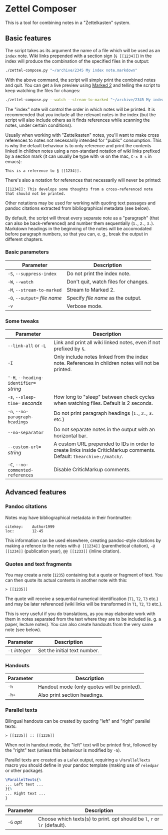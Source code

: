 # Zettel Composer

This is a tool for combining notes in a "Zettelkasten" system.

## Basic features

The script takes as its argument the name of a file which will be used as an `index` note. Wiki links prepended with a section sign (`§ [[1234]]`) in the index will produce the combination of the specified files in the output:

```sh
./zettel-compose.py "~/archive/2345 My index note.markdown"
```

With the above command, the script will simply print the combined notes and quit. You can get a live preview using [Marked 2](https://marked2app.com/) and telling the script to keep watching the files for changes:

```sh
./zettel-compose.py --watch --stream-to-marked "~/archive/2345 My index note.markdown"
```

The "index" note will control the order in which notes will be printed. It is recommended that you include all the relevant notes in the index (but the script will also include others as it finds references while scanning the notes, under certain conditions).

Usually when working with "Zettelkasten" notes, you'll want to make cross references to notes not necessarily intended for "public" consumption. This is why the default behaviour is to only reference and print the contents linked in children notes using a non-standard notation of wiki links prefixed by a section mark (it can usually be type with `⌥6` on the mac, `C-x 8 s` in emacs):

```
This is a reference to § [[1234]].
```

There's also a notation for references that necessarily will never be printed:

```
[[1234]]: This develops some thoughts from a cross-referenced note that should not be printed.
```

Other notations may be used for working with quoting text passages and pandoc citations extracted from bibliographical metadata (see below).

By default, the script will threat every separate note as a "paragraph" (that can also be back-referenced) and number them sequentially (`1.`, `2.`, `3.`). Markdown headings in the beginning of the notes will be accomodated before paragraph numbers, so that you can, e. g., break the output in different chapters.


### Basic parameters

| Parameter                     | Description                          |
| ----------                    | ----------                           |
| `-S`, `--suppress-index`      | Do not print the index note.         |
| `-W`, `--watch`               | Don't quit, watch files for changes. |
| `-M`, `--stream-to-marked`    | Stream to Marked 2.                  |
| `-O`, `--output=` *file name* | Specify *file name* as the output.   |
| `-v`                          | Verbose mode.                        |


### Some tweaks

| Parameter                               | Description                                                                                                          |
| ----------                              | ----------                                                                                                           |
| `--link-all` or `-L`                    | Link and print all wiki linked notes, even if not prefixed by `§`.                                                   |
| `-I`                                    | Only include notes linked from the index note. References in children notes will not be printed.                     |
| `'-H`, `--heading-identifier=` *string* |                                                                                                                      |
| `-s`, `--sleep-time=` *seconds*         | How long to "sleep" between check cycles when watching files. Default is 2 seconds.                                  |
| `-n`, `--no-paragraph-headings`         | Do not print paragraph headings (`1.`, `2.`, `3.` etc.)                                                              |
| `--no-separator`                        | Do not separate notes in the output with an horizontal bar.                                                          |
| `--custom-url=` *string*                | A custom URL prepended to IDs in order to create links inside CriticMarkup comments. Default: `thearchive://match/`. |
| `-C`, `--no-commented-references`       | Disable CriticMarkup comments.                                                                                       |



## Advanced features

### Pandoc citations ###

Notes may have bibliographical metadata in their frontmatter:

```
citekey:	Author1999
loc:		12-45
```

This information can be used elsewhere, creating  pandoc-style citations by making a refence to the notes with `@ [[1234]]` (parenthetical citation), `-@ [[1234]]` (publication year), `@@ [[1233]]` (inline citation).


### Quotes and text fragments ###


You may create a note (`1235`) containing but a quote or fragment of text. You can then quote its actual contents in another note with this:

```
> [[1235]]
```

The quote will receive a sequential numerical identification (`T1`, `T2`, `T3` etc.) and may be later referenced (wiki links will be transformed in `T1`, `T2`, `T3` etc.).

This is very useful if you do translations, as you may elaborate work with them in notes separated from the text where they are to be included (e. g. a paper, lecture notes). You can also create handouts from the very same note (see below).


| Parameter      | Description                  |
| ----------     | ----------                   |
| `-t` *integer* | Set the initial text number. |



### Handouts ###

| Parameter | Description                                 |
| --------- | ----------                                  |
| `-h`      | Handout mode (only quotes will be printed). |
| `-h+`     | Also print section headings.                |


### Parallel texts ###

Bilingual handouts can be created by quoting "left" and "right" parallel texts:

```
> [[1235]] :: [[1236]]
```

When not in handout mode, the "left" text will be printed first, followed by the "right" text (unless this behaviour is modified by `-G`).

Parallel texts are created as a `LaTeX` output, requiring a `\ParallelTexts` macro you should define in your pandoc template (making use of `reledpar` or other package). 

```latex
\ParallelTexts{%
... Left text ...
}{%
... Right text ...
}
```

| Parameter  | Description                                                  |
| ---------  | ----------                                                   |
| `-G` *opt* | Choose which texts(s) to print. *opt* should be `l`,  `r` or `lr` (default). |


